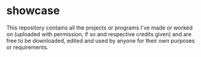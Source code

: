 # showcase
This repository contains all the projects or programs I've made or worked on (uploaded with permission, if so and respective credits given) and are free to be downloaded, edited and used by anyone for their own purposes or requirements. 
